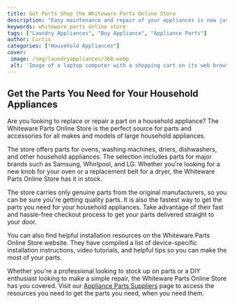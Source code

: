 ```yaml
---
title: Got Parts Shop the Whiteware Parts Online Store
description: "Easy maintenance and repair of your appliances is now just a few clicks away Explore the variety of parts and accessories available from the Whiteware Parts Online Store to find the right solution for your needs"
keywords: whiteware parts online store
tags: ["Laundry Appliances", "Buy Appliance", "Appliance Parts"]
author: Curtis
categories: ["Household Appliances"]
cover: 
 image: /img/laundryappliances/368.webp
 alt: 'Image of a laptop computer with a shopping cart on its web browser containing the words Whiteware Parts Online Store'
---
```

## Get the Parts You Need for Your Household Appliances
Are you looking to replace or repair a part on a household appliance? The Whiteware Parts Online Store is the perfect source for parts and accessories for all makes and models of large household appliances. 

The store offers parts for ovens, washing machines, driers, dishwashers, and other household appliances. The selection includes parts for major brands such as Samsung, Whirlpool, and LG. Whether you're looking for a new knob for your oven or a replacement belt for a dryer, the Whiteware Parts Online Store has it in stock. 

The store carries only genuine parts from the original manufacturers, so you can be sure you're getting quality parts. It is also the fastest way to get the parts you need for your household appliances. Take advantage of their fast and hassle-free checkout process to get your parts delivered straight to your door. 

You can also find helpful installation resources on the Whiteware Parts Online Store website. They have compiled a list of device-specific installation instructions, video tutorials, and helpful tips so you can make the most of your parts. 

Whether you're a professional looking to stock up on parts or a DIY enthusiast looking to make a simple repair, the Whiteware Parts Online Store has you covered. Visit our [Appliance Parts Suppliers](.pages/appliance-parts-suppliers/) page to access the resources you need to get the parts you need, when you need them.
